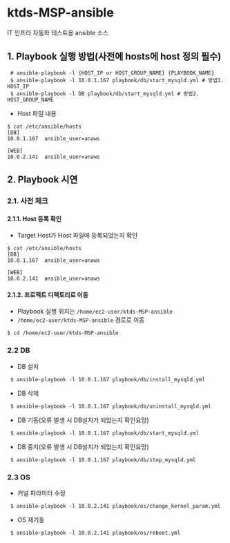 # ktds-MSP-ansible
IT 인프라 자동화 테스트용 ansible 소스

## 1. Playbook 실행 방법(사전에 hosts에 host 정의 필수)
```shell
 # ansible-playbook -l {HOST_IP or HOST_GROUP_NAME} {PLAYBOOK_NAME} 
 $ ansible-playbook -l 10.0.1.167 playbook/db/start_mysqld.yml # 방법1. HOST_IP 
 $ ansible-playbook -l DB playbook/db/start_mysqld.yml # 방법2. HOST_GROUP_NAME
```
 * Host 파일 내용
```shell
$ cat /etc/ansible/hosts 
[DB]
10.0.1.167	ansible_user=anaws

[WEB]
10.0.2.141	ansible_user=anaws
```

## 2. Playbook 시연
### 2.1. 사전 체크
#### 2.1.1. Host 등록 확인
 * Target Host가 Host 파일에 등록되었는지 확인
```shell
$ cat /etc/ansible/hosts 
[DB]
10.0.1.167	ansible_user=anaws

[WEB]
10.0.2.141	ansible_user=anaws
```

#### 2.1.2. 프로젝트 디렉토리로 이동
* Playbook 실행 위치는 `/home/ec2-user/ktds-MSP-ansible`
* `/home/ec2-user/ktds-MSP-ansible` 경로로 이동

```shell
$ cd /home/ec2-user/ktds-MSP-ansible
```

### 2.2 DB 

 * DB 설치
```shell
 $ ansible-playbook -l 10.0.1.167 playbook/db/install_mysqld.yml
```

 * DB 삭제

```shell
 $ ansible-playbook -l 10.0.1.167 playbook/db/uninstall_mysqld.yml
```

 * DB 기동(오류 발생 시 DB설치가 되었는지 확인요망)

```shell
 $ ansible-playbook -l 10.0.1.167 playbook/db/start_mysqld.yml
```

 * DB 중지(오류 발생 시 DB설치가 되었는지 확인요망)

```shell
 $ ansible-playbook -l 10.0.1.167 playbook/db/stop_mysqld.yml
```

### 2.3 OS

 * 커널 파라미터 수정

```shell
 $ ansible-playbook -l 10.0.2.141 playbook/os/change_kernel_param.yml
```

 * OS 재기동

```shell
 $ ansible-playbook -l 10.0.2.141 playbook/os/reboot.yml
```


